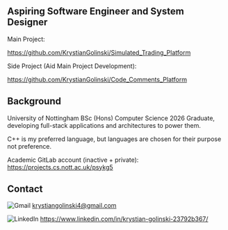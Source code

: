 ## Aspiring Software Engineer and System Designer
Main Project: 

https://github.com/KrystianGolinski/Simulated_Trading_Platform

Side Project (Aid Main Project Development): 

https://github.com/KrystianGolinski/Code_Comments_Platform

## Background
University of Nottingham BSc (Hons) Computer Science 2026 Graduate, developing full-stack applications and architectures to power them. 

C++ is my preferred language, but languages are chosen for their purpose not preference.

Academic GitLab account (inactive + private): https://projects.cs.nott.ac.uk/psykg5

## Contact

![Gmail](https://img.shields.io/badge/-gmail-D14836?style=flat&logo=gmail&logoColor=white) krystiangolinski4@gmail.com

![LinkedIn](https://img.shields.io/badge/-linkedin-0077B5?style=flat&logo=linkedin&logoColor=white) https://www.linkedin.com/in/krystian-golinski-23792b367/
